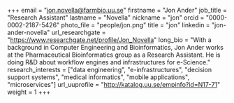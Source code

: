 +++
email = "jon.novella@farmbio.uu.se"
firstname = "Jon Ander"
job_title = "Research Assistant"
lastname = "Novella"
nickname = "jon"
orcid = "0000-0002-2187-5426"
photo_file = "people/jon.png"
title = "jon"
linkedin = "jon-ander-novella"
url_researchgate = "https://www.researchgate.net/profile/Jon_Novella"
long_bio = "With a background in Computer Engineering and Bioinformatics, Jon Ander works at the Pharmaceutical Bioinformatics group as a Research Assistant. He is doing R&D about workflow engines and infrastructures for e-Science."
research_interests = ["data engineering", "e-infrastructures", "decision support systems", "medical informatics", "mobile applications", "microservices"]
url_uuprofile = "http://katalog.uu.se/empinfo?id=N17-71"
weight = 1
+++
